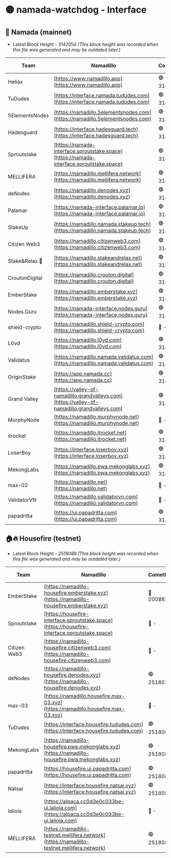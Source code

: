 # 🟡 namada-watchdog - Interface

## 🚀 Namada (mainnet)
- Latest Block Height - 3147054 *(This block height was recorded when this file was generated and may be outdated later.)*

| Team | Namadillo | CometBFT | Indexer | MASP Indexer |
|-|-|-|-|-|
| Heliax | [https://www.namadillo.app](https://www.namadillo.app) | 🟢 3147026 | 🟢 3147025 | 🟢 3147025 |
| TuDudes | [https://interface.namada.tududes.com](https://interface.namada.tududes.com) | 🟢 3147026 | 🟢 3147026 | 🟢 3147026 |
| 5ElementsNodes | [https://namadillo.5elementsnodes.com](https://namadillo.5elementsnodes.com) | 🟢 3147027 | 🟢 3147026 | 🟢 3147027 |
| Hadesguard | [https://interface.hadesguard.tech](https://interface.hadesguard.tech) | 🟢 3147027 | 🟢 3147027 | 🟢 3147027 |
| Sproutstake | [https://namada-interface.sproutstake.space](https://namada-interface.sproutstake.space) | 🟢 3147028 | 🟢 3147028 | 🟢 3147028 |
| MELLIFERA | [https://namadillo.mellifera.network](https://namadillo.mellifera.network) | 🟢 3147029 | 🟢 3147029 | 🟢 3147029 |
| deNodes | [https://namadillo.denodes.xyz](https://namadillo.denodes.xyz) | 🟢 3147030 | 🟢 3147030 | 🟢 3147030 |
| Palamar | [https://namada-interface.palamar.io](https://namada-interface.palamar.io) | 🟢 3147031 | 🟢 3147031 | 🟢 3147031 |
| StakeUp | [https://namadillo.namada.stakeup.tech](https://namadillo.namada.stakeup.tech) | 🟢 3147032 | 🟢 3147032 | 🟢 3147032 |
| Citizen Web3 | [https://namadillo.citizenweb3.com](https://namadillo.citizenweb3.com) | 🟢 3147033 | 🟢 3147033 | 🟢 3147032 |
| Stake&Relax 🦥 | [https://namadillo.stakeandrelax.net](https://namadillo.stakeandrelax.net) | 🟢 3147034 | 🟢 3147033 | 🟢 3147034 |
| CroutonDigital | [https://namadillo.crouton.digital](https://namadillo.crouton.digital) | 🟢 3147035 | 🟢 3147034 | 🟢 3147035 |
| EmberStake | [https://namadillo.emberstake.xyz](https://namadillo.emberstake.xyz) | 🟢 3147035 | 🟢 3147035 | 🟢 3147035 |
| Nodes.Guru | [https://namada-interface.nodes.guru](https://namada-interface.nodes.guru) | 🟢 3147036 | 🟢 3147036 | 🟢 3147036 |
| shield-crypto | [https://namadillo.shield-crypto.com](https://namadillo.shield-crypto.com) | 🔴 - | 🔴 - | 🔴 - |
| L0vd | [https://namadillo.l0vd.com](https://namadillo.l0vd.com) | 🟢 3147042 | 🟢 3147042 | 🟢 3147042 |
| Validatus | [https://namadillo.namada.validatus.com](https://namadillo.namada.validatus.com) | 🟢 3147043 | 🟢 3147043 | 🟢 3147043 |
| OriginStake | [https://app.namada.cc](https://app.namada.cc) | 🟢 3147044 | 🟢 3147044 | 🟢 3147044 |
| Grand Valley | [https://valley-of-namadillo.grandvalleys.com](https://valley-of-namadillo.grandvalleys.com) | 🟢 3147045 | 🟢 3147045 | 🟢 3147045 |
| MurphyNode | [https://namadillo.murphynode.net](https://namadillo.murphynode.net) | 🔴 - | 🔴 - | 🔴 - |
| itrocket | [https://namadillo.itrocket.net](https://namadillo.itrocket.net) | 🟢 3147048 | 🟢 3147048 | 🟢 3147048 |
| LoserBoy | [https://interface.loserboy.xyz](https://interface.loserboy.xyz) | 🟢 3147048 | 🟢 3147048 | 🟢 3147048 |
| MekongLabs | [https://namadillo.pwa.mekonglabs.xyz](https://namadillo.pwa.mekonglabs.xyz) | 🟢 3147049 | 🟢 3147049 | 🟢 3147049 |
| max-02 | [https://namadillo.net](https://namadillo.net) | 🔴 - | 🔴 - | 🔴 - |
| ValidatorVN | [https://namadillo.validatorvn.com](https://namadillo.validatorvn.com) | 🔴 - | 🔴 - | 🔴 - |
| papadritta | [https://ui.papadritta.com](https://ui.papadritta.com) | 🟢 3147054 | 🟢 3147054 | 🟢 3147054 |

## 🏠🔥 Housefire (testnet)
- Latest Block Height - 2518089 *(This block height was recorded when this file was generated and may be outdated later.)*

| Team | Namadillo | CometBFT | Indexer | MASP Indexer |
|-|-|-|-|-|
| EmberStake | [https://namadillo-housefire.emberstake.xyz](https://namadillo-housefire.emberstake.xyz) | 🔴 2008636 | 🔴 - | 🔴 - |
| Sproutstake | [https://housefire-interface.sproutstake.space](https://housefire-interface.sproutstake.space) | 🔴 - | 🔴 - | 🔴 - |
| Citizen Web3 | [https://namadillo-housefire.citizenweb3.com](https://namadillo-housefire.citizenweb3.com) | 🔴 - | 🔴 - | 🔴 - |
| deNodes | [https://namadillo-housefire.denodes.xyz](https://namadillo-housefire.denodes.xyz) | 🟢 2518077 | 🟢 2518077 | 🟢 2518077 |
| max-03 | [https://namadillo.housefire.max-03.xyz](https://namadillo.housefire.max-03.xyz) | 🔴 - | 🔴 - | 🔴 - |
| TuDudes | [https://interface.housefire.tududes.com](https://interface.housefire.tududes.com) | 🟢 2518086 | 🟢 2518086 | 🟢 2518085 |
| MekongLabs | [https://namadillo-housefire.pwa.mekonglabs.xyz](https://namadillo-housefire.pwa.mekonglabs.xyz) | 🟢 2518086 | 🟢 2518086 | 🟢 2518086 |
| papadritta | [https://housefire.ui.papadritta.com](https://housefire.ui.papadritta.com) | 🟢 2518086 | 🟢 2518086 | 🟢 2518086 |
| Natsai | [https://interface.housefire.natsai.xyz](https://interface.housefire.natsai.xyz) | 🟢 2518087 | 🟢 2518087 | 🟢 2518087 |
| laliola | [https://alpaca.cc0d3e0c033be-ui.laliola.com](https://alpaca.cc0d3e0c033be-ui.laliola.com) | 🔴 - | 🔴 - | 🔴 - |
| MELLIFERA | [https://namadillo-testnet.mellifera.network](https://namadillo-testnet.mellifera.network) | 🟢 2518089 | 🟢 2518089 | 🟢 2518089 |

